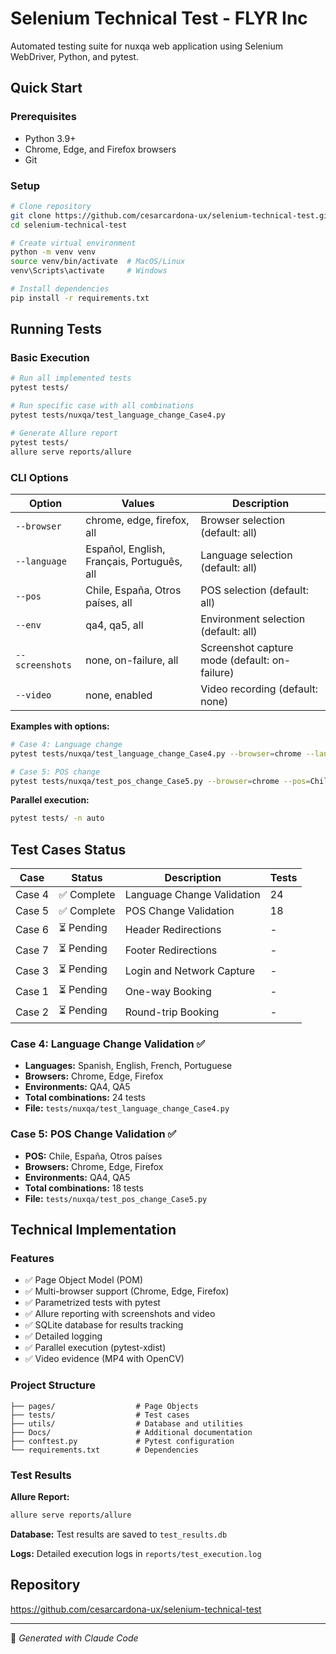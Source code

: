 # Selenium Technical Test - FLYR Inc

Automated testing suite for nuxqa web application using Selenium WebDriver, Python, and pytest.

## Quick Start

### Prerequisites
- Python 3.9+
- Chrome, Edge, and Firefox browsers
- Git

### Setup

```bash
# Clone repository
git clone https://github.com/cesarcardona-ux/selenium-technical-test.git
cd selenium-technical-test

# Create virtual environment
python -m venv venv
source venv/bin/activate  # MacOS/Linux
venv\Scripts\activate     # Windows

# Install dependencies
pip install -r requirements.txt
```

## Running Tests

### Basic Execution

```bash
# Run all implemented tests
pytest tests/

# Run specific case with all combinations
pytest tests/nuxqa/test_language_change_Case4.py

# Generate Allure report
pytest tests/
allure serve reports/allure
```

### CLI Options

| Option          | Values                                     | Description                                   |
|-----------------|--------------------------------------------|-----------------------------------------------|
| `--browser`     | chrome, edge, firefox, all                 | Browser selection (default: all)              |
| `--language`    | Español, English, Français, Português, all | Language selection (default: all)             |
| `--pos`         | Chile, España, Otros países, all           | POS selection (default: all)                  |
| `--env`         | qa4, qa5, all                              | Environment selection (default: all)          |
| `--screenshots` | none, on-failure, all                      | Screenshot capture mode (default: on-failure) |
| `--video`       | none, enabled                              | Video recording (default: none)               |

**Examples with options:**
```bash
# Case 4: Language change
pytest tests/nuxqa/test_language_change_Case4.py --browser=chrome --language=English --env=qa5 --video=enabled --screenshots=all

# Case 5: POS change
pytest tests/nuxqa/test_pos_change_Case5.py --browser=chrome --pos=Chile --env=qa5 --video=enabled --screenshots=all
```

**Parallel execution:**
```bash
pytest tests/ -n auto
```

## Test Cases Status

| Case   | Status       | Description               | Tests |
|--------|--------------|---------------------------|-------|
| Case 4 | ✅ Complete | Language Change Validation |  24  |
| Case 5 | ✅ Complete | POS Change Validation      |  18  |
| Case 6 | ⏳ Pending  | Header Redirections        |  -   |
| Case 7 | ⏳ Pending  | Footer Redirections        |  -   |
| Case 3 | ⏳ Pending  | Login and Network Capture  |  -   |
| Case 1 | ⏳ Pending  | One-way Booking            |  -   |
| Case 2 | ⏳ Pending  | Round-trip Booking         |  -   |

### Case 4: Language Change Validation ✅
- **Languages:** Spanish, English, French, Portuguese
- **Browsers:** Chrome, Edge, Firefox
- **Environments:** QA4, QA5
- **Total combinations:** 24 tests
- **File:** `tests/nuxqa/test_language_change_Case4.py`

### Case 5: POS Change Validation ✅
- **POS:** Chile, España, Otros países
- **Browsers:** Chrome, Edge, Firefox
- **Environments:** QA4, QA5
- **Total combinations:** 18 tests
- **File:** `tests/nuxqa/test_pos_change_Case5.py`

## Technical Implementation

### Features
- ✅ Page Object Model (POM)
- ✅ Multi-browser support (Chrome, Edge, Firefox)
- ✅ Parametrized tests with pytest
- ✅ Allure reporting with screenshots and video
- ✅ SQLite database for results tracking
- ✅ Detailed logging
- ✅ Parallel execution (pytest-xdist)
- ✅ Video evidence (MP4 with OpenCV)

### Project Structure
```
├── pages/                  # Page Objects
├── tests/                  # Test cases
├── utils/                  # Database and utilities
├── Docs/                   # Additional documentation
├── conftest.py             # Pytest configuration
└── requirements.txt        # Dependencies
```

### Test Results

**Allure Report:**
```bash
allure serve reports/allure
```

**Database:** Test results are saved to `test_results.db`

**Logs:** Detailed execution logs in `reports/test_execution.log`

## Repository

https://github.com/cesarcardona-ux/selenium-technical-test

---

🤖 *Generated with Claude Code*

